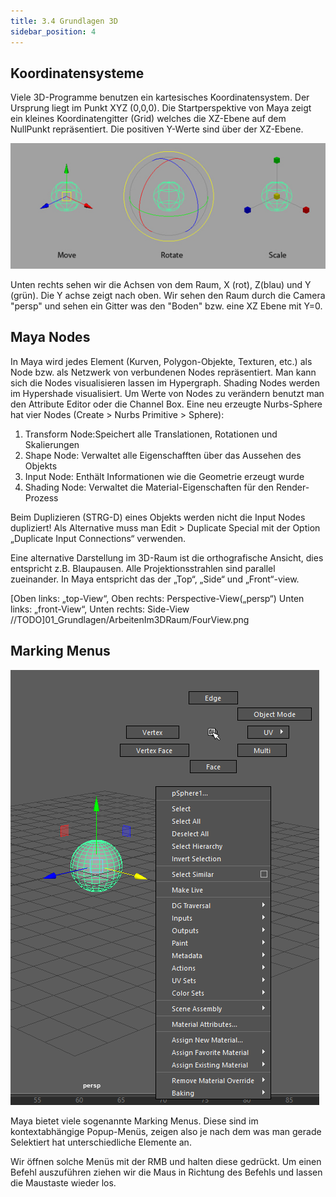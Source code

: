 ```yaml
---
title: 3.4 Grundlagen 3D
sidebar_position: 4
---
```


## Koordinatensysteme

Viele 3D-Programme benutzen ein kartesisches Koordinatensystem. Der Ursprung liegt im Punkt XYZ (0,0,0).
Die Startperspektive von Maya zeigt ein kleines Koordinatengitter (Grid) welches die XZ-Ebene auf dem NullPunkt repräsentiert.
Die positiven Y-Werte sind über der XZ-Ebene.

![In Maya werden die Achsen durchgehend im gleichen Farbschema dargestellt: Rot für X, Grün für Y und Blau für Z.](/03_maya_basics/images/grundlagen3d/DefaultTools.jpg)

Unten rechts sehen wir die Achsen von dem Raum, X (rot), Z(blau) und Y (grün).
Die Y achse zeigt nach oben. Wir sehen den Raum durch die Camera "persp" und sehen ein Gitter was den "Boden" bzw. eine XZ Ebene mit Y=0.

## Maya Nodes

In Maya wird jedes Element (Kurven, Polygon-Objekte, Texturen, etc.) als Node bzw. als Netzwerk von verbundenen Nodes repräsentiert. Man kann sich die Nodes visualisieren lassen im Hypergraph. Shading Nodes werden im Hypershade visualisiert. Um Werte von Nodes zu verändern benutzt man den Attribute Editor oder die Channel Box.
Eine neu erzeugte Nurbs-Sphere hat vier Nodes (Create > Nurbs Primitive > Sphere):

1. Transform Node:Speichert alle Translationen, Rotationen und Skalierungen
1. Shape Node: Verwaltet alle Eigenschafften über das Aussehen des Objekts
1. Input Node: Enthält Informationen wie die Geometrie erzeugt wurde
1. Shading Node: Verwaltet die Material-Eigenschaften für den Render-Prozess

Beim Duplizieren (STRG-D) eines Objekts werden nicht die Input Nodes dupliziert! Als Alternative muss man Edit > Duplicate Special mit der Option „Duplicate Input Connections“ verwenden.

Eine alternative Darstellung im 3D-Raum ist die orthografische Ansicht, dies entspricht z.B. Blaupausen. Alle Projektionsstrahlen sind parallel zueinander. In Maya entspricht das der „Top“, „Side“ und „Front“-view.

[Oben links: „top-View“, Oben rechts: Perspective-View(„persp“) Unten links: „front-View“, Unten rechts: Side-View //TODO]01_Grundlagen/ArbeitenIm3DRaum/FourView.png

## Marking Menus

![Marking Menu für Polygon Object](/03_maya_basics/images/maya-ui/MarkingMenu.png)

Maya bietet viele sogenannte Marking Menus. Diese sind im kontextabhängige Popup-Menüs, zeigen also je nach dem was man gerade Selektiert hat unterschiedliche Elemente an.

Wir öffnen solche Menüs mit der RMB und halten diese gedrückt. Um einen Befehl auszuführen ziehen wir die Maus in Richtung des Befehls und lassen die Maustaste wieder los.
